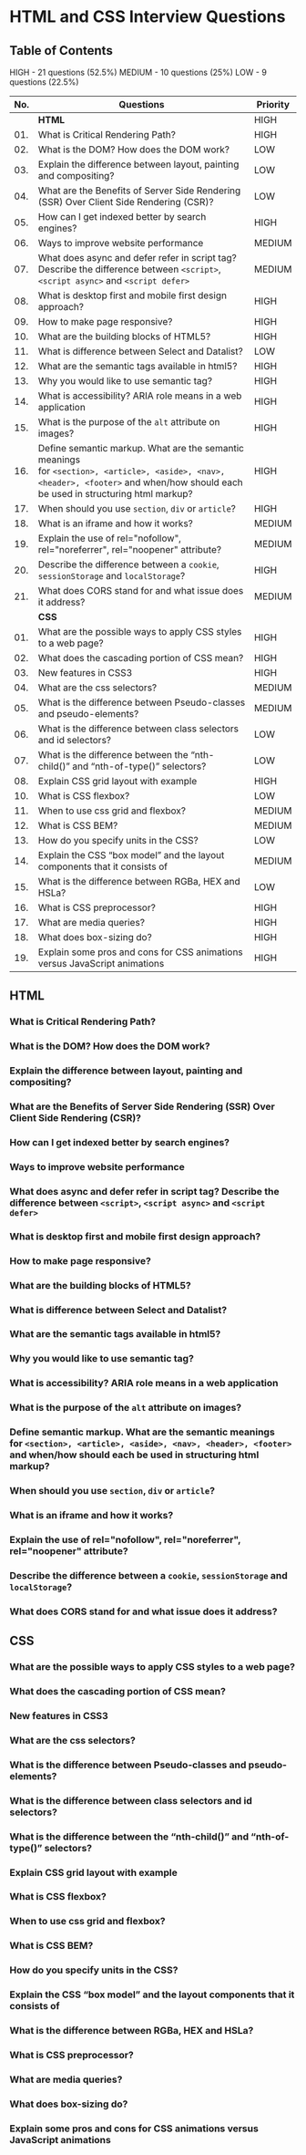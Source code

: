 # HTML and CSS Interview Questions

## Table of Contents

HIGH - 21 questions (52.5%)
MEDIUM - 10 questions (25%)
LOW - 9 questions (22.5%)

| No. | Questions                                                                                                                                                                               | Priority |
|-----|-----------------------------------------------------------------------------------------------------------------------------------------------------------------------------------------|----------|
|     | **HTML**                                                                                                                                                                                | HIGH     |
| 01. | What is Critical Rendering Path?                                                                                                                                                        | HIGH     |
| 02. | What is the DOM? How does the DOM work?                                                                                                                                                 | LOW      |
| 03. | Explain the difference between layout, painting and compositing?                                                                                                                        | LOW      |
| 04. | What are the Benefits of Server Side Rendering (SSR) Over Client Side Rendering (CSR)?                                                                                                  | LOW      |
| 05. | How can I get indexed better by search engines?                                                                                                                                         | HIGH     |
| 06. | Ways to improve website performance                                                                                                                                                     | MEDIUM   |
| 07. | What does async and defer refer in script tag? Describe the difference between `<script>`, `<script async>` and `<script defer>`                                                        | MEDIUM   |
| 08. | What is desktop first and mobile first design approach?                                                                                                                                 | HIGH     |
| 09. | How to make page responsive?                                                                                                                                                            | HIGH     |
| 10. | What are the building blocks of HTML5?                                                                                                                                                  | HIGH     |
| 11. | What is difference between Select and Datalist?                                                                                                                                         | LOW      |
| 12. | What are the semantic tags available in html5?                                                                                                                                          | HIGH     |
| 13. | Why you would like to use semantic tag?                                                                                                                                                 | HIGH     |
| 14. | What is accessibility? ARIA role means in a web application                                                                                                                             | HIGH     |
| 15. | What is the purpose of the `alt` attribute on images?                                                                                                                                   | HIGH     |
| 16. | Define semantic markup. What are the semantic meanings <br/>for `<section>, <article>, <aside>, <nav>, <header>, <footer>` and when/how should each be used in structuring html markup? | HIGH     |
| 17. | When should you use `section`, `div` or `article`?                                                                                                                                      | HIGH     |
| 18. | What is an iframe and how it works?                                                                                                                                                     | MEDIUM   |
| 19. | Explain the use of rel="nofollow", rel="noreferrer", rel="noopener" attribute?                                                                                                          | MEDIUM   |
| 20. | Describe the difference between a `cookie`, `sessionStorage` and `localStorage`?                                                                                                        | HIGH     |
| 21. | What does CORS stand for and what issue does it address?                                                                                                                                | MEDIUM   |
|     | **CSS**                                                                                                                                                                                 |          |
| 01. | What are the possible ways to apply CSS styles to a web page?                                                                                                                           | HIGH     |
| 02. | What does the cascading portion of CSS mean?                                                                                                                                            | HIGH     |
| 03. | New features in CSS3                                                                                                                                                                    | HIGH     |
| 04. | What are the css selectors?                                                                                                                                                             | MEDIUM   |
| 05. | What is the difference between Pseudo-classes and pseudo-elements?                                                                                                                      | MEDIUM   |
| 06. | What is the difference between class selectors and id selectors?                                                                                                                        | LOW      |
| 07. | What is the difference between the “nth-child()” and “nth-of-type()” selectors?                                                                                                         | LOW      |
| 08. | Explain CSS grid layout with example                                                                                                                                                    | HIGH     |
| 10. | What is CSS flexbox?                                                                                                                                                                    | LOW      |
| 11. | When to use css grid and flexbox?                                                                                                                                                       | MEDIUM   |
| 12. | What is CSS BEM?                                                                                                                                                                        | MEDIUM   |
| 13. | How do you specify units in the CSS?                                                                                                                                                    | LOW      |
| 14. | Explain the CSS “box model” and the layout components that it consists of                                                                                                               | MEDIUM   |
| 15. | What is the difference between RGBa, HEX and HSLa?                                                                                                                                      | LOW      |
| 16. | What is CSS preprocessor?                                                                                                                                                               | HIGH     |
| 17. | What are media queries?                                                                                                                                                                 | HIGH     |
| 18. | What does box-sizing do?                                                                                                                                                                | HIGH     |
| 19. | Explain some pros and cons for CSS animations versus JavaScript animations                                                                                                              | HIGH     |

## HTML

### What is Critical Rendering Path?
### What is the DOM? How does the DOM work?
### Explain the difference between layout, painting and compositing?
### What are the Benefits of Server Side Rendering (SSR) Over Client Side Rendering (CSR)?
### How can I get indexed better by search engines?
### Ways to improve website performance
### What does async and defer refer in script tag? Describe the difference between `<script>`, `<script async>` and `<script defer>`
### What is desktop first and mobile first design approach?
### How to make page responsive?
### What are the building blocks of HTML5?
### What is difference between Select and Datalist?
### What are the semantic tags available in html5?
### Why you would like to use semantic tag?
### What is accessibility? ARIA role means in a web application
### What is the purpose of the `alt` attribute on images?
### Define semantic markup. What are the semantic meanings <br/>for `<section>, <article>, <aside>, <nav>, <header>, <footer>` and when/how should each be used in structuring html markup?
### When should you use `section`, `div` or `article`?
### What is an iframe and how it works?
### Explain the use of rel="nofollow", rel="noreferrer", rel="noopener" attribute?
### Describe the difference between a `cookie`, `sessionStorage` and `localStorage`?
### What does CORS stand for and what issue does it address?

## CSS

### What are the possible ways to apply CSS styles to a web page?
### What does the cascading portion of CSS mean?
### New features in CSS3
### What are the css selectors?
### What is the difference between Pseudo-classes and pseudo-elements?
### What is the difference between class selectors and id selectors?
### What is the difference between the “nth-child()” and “nth-of-type()” selectors?
### Explain CSS grid layout with example
### What is CSS flexbox?
### When to use css grid and flexbox?
### What is CSS BEM?
### How do you specify units in the CSS?
### Explain the CSS “box model” and the layout components that it consists of
### What is the difference between RGBa, HEX and HSLa?
### What is CSS preprocessor?
### What are media queries?
### What does box-sizing do?
### Explain some pros and cons for CSS animations versus JavaScript animations
